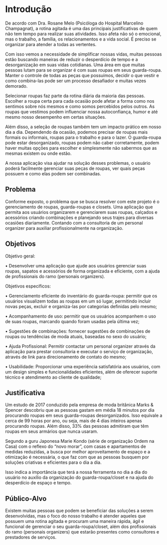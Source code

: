 # Introdução

De acordo com Dra. Rosane Melo (Psicóloga do Hospital Marcelino Champagnat), a rotina agitada é uma das principais justificativas de quem não tem tempo para realizar suas atividades. Isso afeta não só o emocional, mas o trabalho, a família, os relacionamentos e a vida social. É preciso se organizar para atender a todas as vertentes.

Com isso vemos a necessidade de simplificar nossas vidas, muitas pessoas estão buscando maneiras de reduzir o desperdício de tempo e a desorganização em suas vidas cotidianas. Uma área em que muitas pessoas lutam para se organizar é com suas roupas em seus guarda-roupa. Manter o controle de todas as peças que possuímos, decidir o que vestir e como combina-las pode ser um processo desafiador e muitas vezes demorado.

Selecionar roupas faz parte da rotina diária da maioria das pessoas. Escolher a roupa certa para cada ocasião pode afetar a forma como nos sentimos sobre nós mesmos e como somos percebidos pelos outros. As roupas que vestimos podem influenciar nossa autoconfiança, humor e até mesmo nosso desempenho em certas situações.

Além disso, a seleção de roupas também tem um impacto prático em nosso dia a dia. Dependendo da ocasião, podemos precisar de roupas mais formais ou informais, roupas para o trabalho e para o lazer. O guarda-roupa pode estar desorganizado, roupas podem não caber corretamente, podem haver muitas opções para escolher e simplesmente não sabermos que as mesmas existem ou onde estão.

A nossa aplicação visa ajudar na solução desses problemas, o usuário poderá facilmente gerenciar suas peças de roupas, ver quais peças possuem e como elas podem ser combinadas.


## Problema
Conforme exposto, o problema que se busca resolver com este projeto é o gerenciamento de roupas, guarda-roupas e closets. Uma aplicação que permita aos usuários organizarem e gerenciarem suas roupas, calçados e acessórios criando combinações e planejando seus trajes para diversas ocasiões diariamente. Contando com a consultoria de um personal organizer para auxiliar profissionalmente na organização.


## Objetivos

Objetivo geral:

•	Desenvolver uma aplicação que ajude aos usuários gerenciar suas roupas, sapatos e acessórios de forma organizada e eficiente, com a ajuda de profissionais do ramo (personais organizers).

Objetivos específicos:

•	Gerenciamento eficiente do inventário do guarda-roupa: permitir que os usuários visualizem todas as roupas em um só lugar, permitindo incluir novas peças, excluir e organiza-las por categorias definidas pelo mesmo;

•	Acompanhamento de uso: permitir que os usuários acompanhem o uso de suas roupas, marcando quando foram usadas pela última vez;

•	Sugestões de combinações: fornecer sugestões de combinações de roupas ou tendências de moda atuais, baseadas no sexo do usuário;

•	Ajuda Profissional: Permitir contactar um personal organizer através da aplicação para prestar consultoria e executar o serviço de organização, através de link para direcionamento de contato do mesmo;

•	Usabilidade: Proporcionar uma experiência satisfatória aos usuários, com um design simples e funcionalidades eficientes, além de oferecer suporte técnico e atendimento ao cliente de qualidade;


## Justificativa

Um estudo de 2017 conduzido pela empresa de moda britânica Marks & Spencer descobriu que as pessoas gastam em média 18 minutos por dia procurando roupas em seus guarda-roupas desorganizados. Isso equivale a cerca de 99 horas por ano, ou seja, mais de 4 dias inteiros apenas procurando roupas. Além disso, 33% das pessoas admitiram que têm roupas em seus armários que nunca usaram. 

Segundo a guru Japonesa Marie Kondo (série de organização Ordem na Casa) com o reflexo do “novo morar”, com casas e apartamentos de medidas reduzidas, a busca por melhor aproveitamento de espaço e a otimização é necessária, o que faz com que as pessoas busquem por soluções criativas e eficientes para o dia a dia.

Isso indica a importância que terá a nossa ferramenta no dia a dia do usuário no auxílio da organização do guarda-roupa/closet e na ajuda do desperdício de espaço e tempo.


## Público-Alvo

Existem muitas pessoas que podem se beneficiar das soluções a serem desenvolvidas, mas o foco do nosso trabalho é atender aqueles que possuem uma rotina agitada e procuram uma maneira rápida, ágil e funcional de gerenciar o seu guarda-roupa/closet, além dos profissionais do ramo (personais organizers) que estarão presentes como consultores e prestadores de serviços. 

